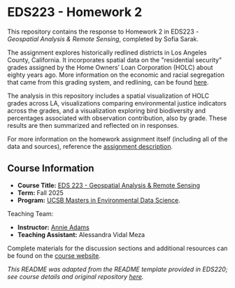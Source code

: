 # EDS223 - Homework 2

This repository contains the response to Homework 2 in EDS223 - *Geospatial Analysis & Remote Sensing*, completed by Sofia Sarak.

The assignment explores historically redlined districts in Los Angeles County, California. It incorporates spatial data on the "residential security" grades assigned by the Home Owners’ Loan Corporation (HOLC) about eighty years ago. More information on the economic and racial segregation that came from this grading system, and redlining, can be found [here](https://ncrc.org/holc/). 

The analysis in this repository includes a spatial visualization of HOLC grades across LA, visualizations comparing environmental justice indicators across the grades, and a visualization exploring bird biodiversity and percentages associated with observation contribution, also by grade. These results are then summarized and reflected on in responses.

For more information on the homework assignment itself (including all of the data and sources), reference the [assignment description](https://eds-223-geospatial.github.io/assignments/HW2.html).

## Course Information

-   **Course Title:** [EDS 223 - Geospatial Analysis & Remote Sensing](https://eds-223-geospatial.github.io/)
-   **Term:** Fall 2025
-   **Program:** [UCSB Masters in Environmental Data Science](https://bren.ucsb.edu/masters-programs/master-environmental-data-science).

Teaching Team:

-   **Instructor:** [Annie Adams](https://github.com/annieradams)
-   **Teaching Assistant:** Alessandra Vidal Meza

Complete materials for the discussion sections and additional resources can be found on the [course website](https://eds-223-geospatial.github.io/).

*This README was adapted from the README template provided in EDS220; see course details and original repository [here](https://github.com/sofiasarak/eds220-2025-in-class).*
